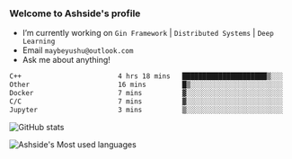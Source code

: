 ### Welcome to Ashside's profile

- I’m currently working on `Gin Framework` | `Distributed Systems` | `Deep Learning`
- Email `maybeyushu@outlook.com`
- Ask me about anything!

<!--START_SECTION:waka-->

```txt
C++                        4 hrs 18 mins   █████████████████████▒░░░   85.46 %
Other                      16 mins         █▒░░░░░░░░░░░░░░░░░░░░░░░   05.33 %
Docker                     7 mins          ▓░░░░░░░░░░░░░░░░░░░░░░░░   02.41 %
C/C                        7 mins          ▓░░░░░░░░░░░░░░░░░░░░░░░░   02.34 %
Jupyter                    3 mins          ▒░░░░░░░░░░░░░░░░░░░░░░░░   01.09 %
```

<!--END_SECTION:waka-->

![GitHub stats](https://github-readme-stats.vercel.app/api?username=Ashside)

![Ashside's Most used languages](https://github-readme-stats.vercel.app/api/top-langs/?username=Ashside&layout=compact&hide_border=true&langs_count=10)


